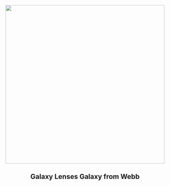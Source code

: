 
<p align="center"><img src="https://apod.nasa.gov/apod/image/2504/GalaxiesLens_Webb_960.jpg" width="500" height="500"></p>
<h2 align="center"> Galaxy Lenses Galaxy from Webb </h2>
